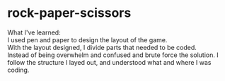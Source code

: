 # rock-paper-scissors
What I've learned:  
I used pen and paper to design the layout of the game.  
With the layout designed, I divide parts that needed to be coded.  
Instead of being overwhelm and confused and brute force the solution. I follow the structure I layed out, and understood what and where I was coding.  
